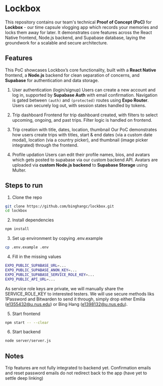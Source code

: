 # Lockbox

This repository contains our team's technical **Proof of Concept (PoC)** for **Lockbox** - our time capsule vlogging app which records your memories and locks them away for later. It demonstrates core features across the React Native frontend, Node.js backend, and Supabase database, laying the groundwork for a scalable and secure architecture.

## Features
This PoC showcases Lockbox’s core functionality, built with a **React Native** frontend, a **Node.js** backend for clean separation of concerns, and **Supabase** for authentication and data storage.
1. User authentication (login/signup)
Users can create a new account and log in, supported by **Supabase Auth** with email confirmation. Navigation is gated between `(auth)` and `(protected)` routes using **Expo Router**. Users can securely log out, with session states handled by tokens.

2. Trip dashboard
Frontend for trip dashboard created, with filters to select upcoming, ongoing, and past trips. Filter logic is handled on frontend.

4. Trip creation with title, dates, location, thumbnail
Our PoC demonstrates how users create trips with titles, start & end dates (via a custom date modal), location (via a country picker), and thumbnail (image picker integrated) through the frontend.
   
5. Profile updation
Users can edit their profile names, bios, and avatars which gets posted to supabase via our custom backend API. Avatars are uploaded via **custom Node.js backend** to **Supabase Storage** using Multer.

## Steps to run
1. Clone the repo
```bash
git clone https://github.com/binghangc/lockbox.git
cd lockbox
```
2. Install dependencies
```bash
npm install
```
3. Set up environment by copying .env.example
```bash
cp .env.example .env
```
4. Fill in the missing values
```bash
EXPO_PUBLIC_SUPABASE_URL=...
EXPO_PUBLIC_SUPABASE_ANON_KEY=...
EXPO_PUBLIC_SUPABASE_SERVICE_ROLE_KEY=...
EXPO_PUBLIC_API_URL=...
```

As service role keys are private, we will manually share the SERVICE_ROLE_KEY to interested testers. We will use secure methods liks 1Password and Bitwarden to send it through, simply drop either Emilia (e1355432@u.nus.edu) or Bing Hang (e1398132@u.nus.edu).

5. Start frontend
```bash
npm start -- --clear
```
6. Start backend
```bash
node server/server.js
```
## Notes
Trip features are not fully integrated to backend yet. 
Confirmation emails and reset password emails do not redirect back to the app (have yet to settle deep linking)
